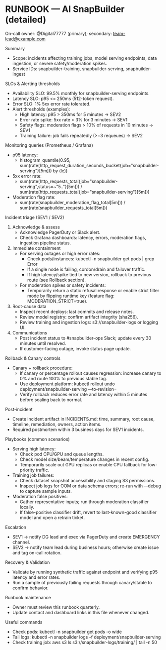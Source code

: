 # RUNBOOK — AI SnapBuilder (detailed)

On-call owner: @Digital77777 (primary); secondary: team-lead@example.com

Summary
- Scope: incidents affecting training jobs, model serving endpoints, data ingestion, or severe safety/moderation spikes.
- Service IDs: snapbuilder-training, snapbuilder-serving, snapbuilder-ingest

SLOs & Alerting thresholds
- Availability SLO: 99.5% monthly for snapbuilder-serving endpoints.
- Latency SLO: p95 <= 250ms (512-token request).
- Error SLO: 1% 5xx error rate tolerated.
- Alert thresholds (examples):
  - High latency: p95 > 350ms for 5 minutes -> SEV2
  - Error rate spike: 5xx rate > 3% for 3 minutes -> SEV1
  - Safety flags: moderation flags > 10% of requests in 10 minutes -> SEV1
  - Training failure: job fails repeatedly (>=3 requeues) -> SEV2

Monitoring queries (Prometheus / Grafana)
- p95 latency:
  - histogram_quantile(0.95, sum(rate(http_request_duration_seconds_bucket{job="snapbuilder-serving"}[5m])) by (le))
- 5xx error rate:
  - sum(rate(http_requests_total{job="snapbuilder-serving",status=~"5.."}[5m])) / sum(rate(http_requests_total{job="snapbuilder-serving"}[5m]))
- Moderation flag rate:
  - sum(rate(snapbuilder_moderation_flag_total[5m])) / sum(rate(snapbuilder_requests_total[5m]))

Incident triage (SEV1 / SEV2)
1. Acknowledge & assess
   - Acknowledge PagerDuty or Slack alert.
   - Check Grafana dashboards: latency, errors, moderation flags, ingestion pipeline status.
2. Immediate containment
   - For serving outages or high error rates:
     - Check pods/instances: kubectl -n snapbuilder get pods | grep Error
     - If a single node is failing, cordon/drain and failover traffic.
     - If high latency/spike tied to new version, rollback to previous route (see Rollback section).
   - For moderation spikes or safety incidents:
     - Temporarily return a static refusal response or enable strict filter mode by flipping runtime key (feature flag: MODERATION_STRICT=true).
3. Root-cause data
   - Inspect recent deploys: last commits and release notes.
   - Review model registry: confirm artifact integrity (sha256).
   - Review training and ingestion logs: s3://snapbuilder-logs or logging UI.
4. Communications
   - Post incident status to #snapbuilder-ops Slack; update every 30 minutes until resolved.
   - If customer-facing outage, invoke status page update.

Rollback & Canary controls
- Canary + rollback procedure:
  - If canary or percentage rollout causes regression: increase canary to 0% and route 100% to previous stable tag.
  - Use deployment platform: kubectl rollout undo deployment/snapbuilder-serving --to-revision=<stable-revision>
  - Verify rollback reduces error rate and latency within 5 minutes before scaling back to normal.

Post-incident
- Create incident artifact in INCIDENTS.md: time, summary, root cause, timeline, remediation, owners, action items.
- Required postmortem within 3 business days for SEV1 incidents.

Playbooks (common scenarios)
- Serving high latency:
  - Check pod CPU/GPU and queue lengths.
  - Check model size/beam/temperature changes in recent config.
  - Temporarily scale out GPU replicas or enable CPU fallback for low-priority traffic.
- Training job failures:
  - Check dataset snapshot accessibility and staging S3 permissions.
  - Inspect job logs for OOM or data schema errors; re-run with --debug to capture sample inputs.
- Moderation false positives:
  - Gather representative inputs; run through moderation classifier locally.
  - If false-positive classifier drift, revert to last-known-good classifier model and open a retrain ticket.

Escalation
- SEV1 -> notify DG lead and exec via PagerDuty and create EMERGENCY channel.
- SEV2 -> notify team lead during business hours; otherwise create issue and tag on-call rotation.

Recovery & Validation
- Validate by running synthetic traffic against endpoint and verifying p95 latency and error rates.
- Run a sample of previously failing requests through canary/stable to confirm behavior.

Runbook maintenance
- Owner must review this runbook quarterly.
- Update contact and dashboard links in this file whenever changed.

Useful commands
- Check pods: kubectl -n snapbuilder get pods -o wide
- Tail logs: kubectl -n snapbuilder logs -f deployment/snapbuilder-serving
- Check training job: aws s3 ls s3://snapbuilder-logs/training/ | tail -n 50
